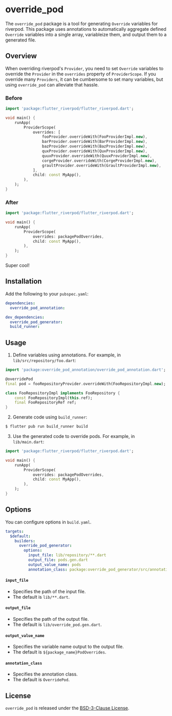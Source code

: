 # override_pod

The `override_pod` package is a tool for generating `Override` variables for riverpod. This package uses annotations to automatically aggregate defined `Override` variables into a single array, variableize them, and output them to a generated file.

## Overview

When overriding riverpod's `Provider`, you need to set `Override` variables to override the `Provider` in the `overrides` property of `ProviderScope`. If you override many `Providers`, it can be cumbersome to set many variables, but using `override_pod` can alleviate that hassle.

### Before

```dart
import 'package:flutter_riverpod/flutter_riverpod.dart';

void main() {
    runApp(
        ProviderScope(
            overrides: [
                fooProvider.overrideWith(FooProviderImpl.new),
                barProvider.overrideWith(BarProviderImpl.new),
                bazProvider.overrideWith(BazProviderImpl.new),
                quxProvider.overrideWith(QuxProviderImpl.new),
                quuxProvider.overrideWith(QuuxProviderImpl.new),
                corgeProvider.overrideWith(CorgeProviderImpl.new),
                graultProvider.overrideWith(GraultProviderImpl.new),
            ],
            child: const MyApp(),
        ),
    );
}
```

### After

```dart
import 'package:flutter_riverpod/flutter_riverpod.dart';

void main() {
    runApp(
        ProviderScope(
            overrides: packagePodOverrides,
            child: const MyApp(),
        ),
    );
}
```

Super cool!

## Installation

Add the following to your `pubspec.yaml`:

```yaml
dependencies:
  override_pod_annotation:

dev_dependencies:
  override_pod_generator:
  build_runner:
```

## Usage

1. Define variables using annotations. For example, in `lib/src/repository/foo.dart`:

```dart
import 'package:override_pod_annotation/override_pod_annotation.dart';

@overridePod
final pod = fooRepositoryProvider.overrideWith(FooRepositoryImpl.new);

class FooRepositoryImpl implements FooRepository {
    const FooRepositoryImpl(this.ref);
    final FooRepositoryRef ref;
}
```

2. Generate code using `build_runner`:

```sh
$ flutter pub run build_runner build
```

3. Use the generated code to override pods. For example, in `lib/main.dart`:

```dart
import 'package:flutter_riverpod/flutter_riverpod.dart';

void main() {
    runApp(
        ProviderScope(
            overrides: packagePodOverrides,
            child: const MyApp(),
        ),
    );
}
```

## Options

You can configure options in `build.yaml`.

```yaml
targets:
  $default:
    builders:
      override_pod_generator:
        options:
          input_file: lib/repository/**.dart
          output_file: pods.gen.dart
          output_value_name: pods
          annotation_class: package:override_pod_generator/src/annotation.dart#Pods
```

#### `input_file`

- Specifies the path of the input file.
- The default is `lib/**.dart`.

#### `output_file`

- Specifies the path of the output file.
- The default is `lib/override_pod.gen.dart`.

#### `output_value_name`

- Specifies the variable name output to the output file.
- The default is `${package_name}PodOverrides`.

#### `annotation_class`

- Specifies the annotation class.
- The default is `OverridePod`.

## License

`override_pod` is released under the [BSD-3-Clause License](./LICENSE).

